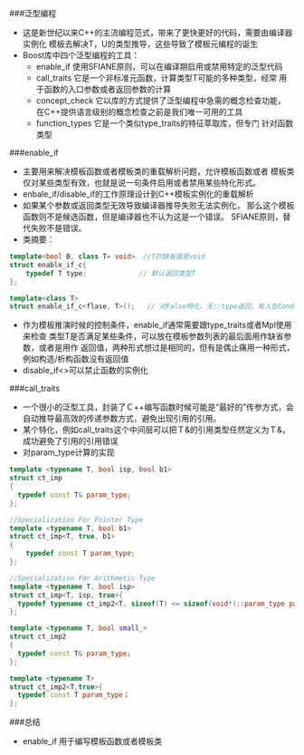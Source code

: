 ###泛型编程
- 这是新世纪以来C++的主流编程范式，带来了更快更好的代码，需要由编译器实例化
模板去解决T，U的类型推导，这些导致了模板元编程的诞生
- Boost库中四个泛型编程的工具：
    - enable_if 使用SFIANE原则，可以在编译期启用或禁用特定的泛型代码
    - call_traits  它是一个非标准元函数，计算类型T可能的多种类型，经常
    用于函数的入口参数或者返回参数的计算
    - concept_check 它以库的方式提供了泛型编程中急需的概念检查功能，
    在C++提供语言级别的概念检查之前是我们唯一可用的工具
    - function_types 它是一个类似type_traits的特征萃取库，但专门
    针对函数类型

###enable_if
- 主要用来解决模板函数或者模板类的重载解析问题，允许模板函数或者
模板类仅对某些类型有效，也就是说一句条件启用或者禁用某些特化形式。
- enbale_if/disable_if的工作原理设计到C++模板实例化的重载解析
- 如果某个参数或返回类型无效导致编译器推导失败无法实例化，
那么这个模板函数则不是候选函数，但是编译器也不认为这是一个错误。
SFIANE原则，替代失败不是错误。
- 类摘要：
```cpp
template<bool B, class T= void>  //T的缺省值是void
struct enable_if_c{
    typedef T type;             // 默认返回类型T
};

template<class T>
struct enable_if_c<flase, T>();   // 对False特化，无::type返回，有人在Cond::value==false时候实例化不会成功
```
- 作为模板推演时候的控制条件，enable_if通常需要跟type_traits或者Mpl使用来检查
类型T是否满足某些条件，可以放在模板参数列表的最后面用作缺省参数，或者是用作
返回值，两种形式想过是相同的，但有是偶止痛用一种形式，例如构造/析构函数没有返回值
- disable_if<>可以禁止函数的实例化

###call_traits
- 一个很小的泛型工具，封装了Ｃ++编写函数时候可能是“最好的”传参方式，会自动推导最高效的传递参数方式，避免出现引用的引用。
- 某个特化，例如call_traits这个中间层可以把Ｔ&的引用类型任然定义为Ｔ&，成功避免了引用的引用错误
- 对param_type计算的实现
```cpp
template <typename T, bool isp, bool b1>
struct ct_imp
{
  typedef const T& param_type;
};

//Specialization For Pointer Type
template <typename T, bool b1>
struct ct_imp<T, true, b1>
{
    typedef const T param_type;
};

//Specialization For Arithmetic Type
template <typename T, bool isp>
struct ct_imp<T, isp, true>{
  typedef typename ct_imp2<T, sizeof(T) <= sizeof(void*)::param_type param_type;
};

template <typename T, bool small_>
struct ct_imp2
{
  typedef const T& param_type;
};

template <typename T>
struct ct_imp2<T,true>{
  typedef const T param_type；
};
```
###总结
- enable_if 用于编写模板函数或者模板类
